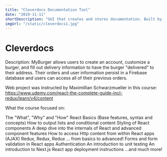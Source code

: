 ```yaml
---
title: "Cleverdocs Documentation Tool"
date: "2019-11-11"
shortDescription: "GUI that creates and stores documentation. Built by Gatsby.js and connects to the Gitlab API"
imgUrl: "/static/cleverdocs1.jpg"
---
```


# Cleverdocs

Description: MyBurger allows users to create an account, customize a burger, and fill out delivery information to have the burger "delivered" to their address. Their orders and user information persist in a Firebase database and users can access all of their previous orders.

Web project was instructed by Maximillian Schwarzmueller in this course: https://www.udemy.com/react-the-complete-guide-incl-redux/learn/v4/content

What the course focused on:

The "What", "Why" and "How" React Basics (Base features, syntax and concepts) How to output lists and conditional content Styling of React components A deep dive into the internals of React and advanced component features How to access Http content from within React apps (AJAX) Redux, Redux, Redux ... from basics to advanced! Forms and form validation in React apps Authentication An introduction to unit testing An introduction to Next.js React app deployment instructions ...and much more!
